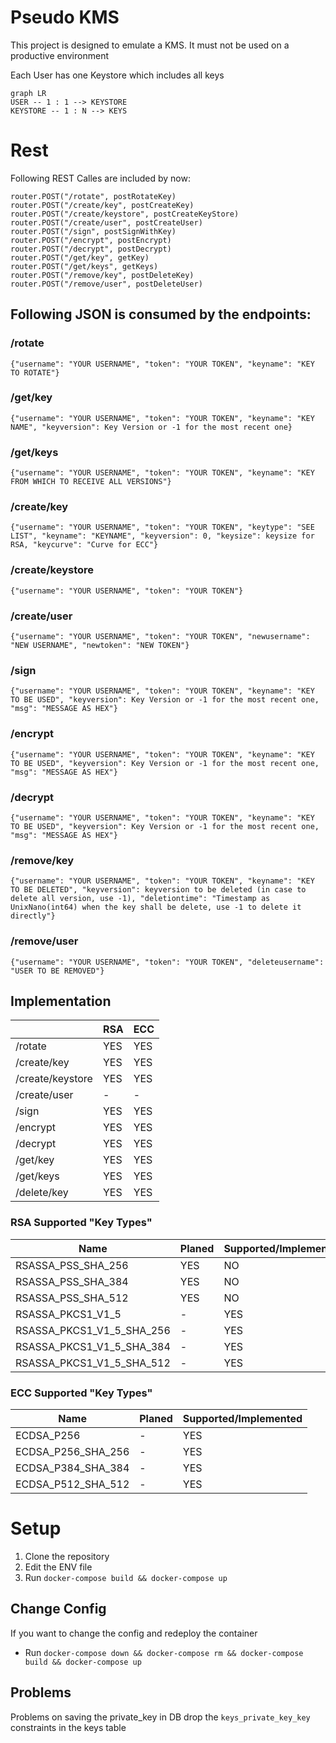 # Pseudo KMS

This project is designed to emulate a KMS.
It must not be used on a productive environment

Each User has one Keystore which includes all keys

```mermaid
graph LR
USER -- 1 : 1 --> KEYSTORE
KEYSTORE -- 1 : N --> KEYS
```

# Rest

Following REST Calles are included by now:

	router.POST("/rotate", postRotateKey)
	router.POST("/create/key", postCreateKey)
	router.POST("/create/keystore", postCreateKeyStore)
	router.POST("/create/user", postCreateUser)
	router.POST("/sign", postSignWithKey)
	router.POST("/encrypt", postEncrypt)
	router.POST("/decrypt", postDecrypt)
	router.POST("/get/key", getKey)
	router.POST("/get/keys", getKeys)
	router.POST("/remove/key", postDeleteKey)
	router.POST("/remove/user", postDeleteUser)


## Following JSON is consumed by the endpoints:

### /rotate

    {"username": "YOUR USERNAME", "token": "YOUR TOKEN", "keyname": "KEY TO ROTATE"}

### /get/key

    {"username": "YOUR USERNAME", "token": "YOUR TOKEN", "keyname": "KEY NAME", "keyversion": Key Version or -1 for the most recent one}

### /get/keys

    {"username": "YOUR USERNAME", "token": "YOUR TOKEN", "keyname": "KEY FROM WHICH TO RECEIVE ALL VERSIONS"}

### /create/key

    {"username": "YOUR USERNAME", "token": "YOUR TOKEN", "keytype": "SEE LIST", "keyname": "KEYNAME", "keyversion": 0, "keysize": keysize for RSA, "keycurve": "Curve for ECC"}

### /create/keystore

    {"username": "YOUR USERNAME", "token": "YOUR TOKEN"}

### /create/user

    {"username": "YOUR USERNAME", "token": "YOUR TOKEN", "newusername": "NEW USERNAME", "newtoken": "NEW TOKEN"}

### /sign

    {"username": "YOUR USERNAME", "token": "YOUR TOKEN", "keyname": "KEY TO BE USED", "keyversion": Key Version or -1 for the most recent one, "msg": "MESSAGE AS HEX"}

### /encrypt

    {"username": "YOUR USERNAME", "token": "YOUR TOKEN", "keyname": "KEY TO BE USED", "keyversion": Key Version or -1 for the most recent one, "msg": "MESSAGE AS HEX"}

### /decrypt

    {"username": "YOUR USERNAME", "token": "YOUR TOKEN", "keyname": "KEY TO BE USED", "keyversion": Key Version or -1 for the most recent one, "msg": "MESSAGE AS HEX"}

### /remove/key

    {"username": "YOUR USERNAME", "token": "YOUR TOKEN", "keyname": "KEY TO BE DELETED", "keyversion": keyversion to be deleted (in case to delete all version, use -1), "deletiontime": "Timestamp as UnixNano(int64) when the key shall be delete, use -1 to delete it directly"}

### /remove/user

    {"username": "YOUR USERNAME", "token": "YOUR TOKEN", "deleteusername": "USER TO BE REMOVED"}


## Implementation

|                  | RSA | ECC |
|------------------|-----|-----|
| /rotate          | YES | YES |
| /create/key      | YES | YES |
| /create/keystore | YES | YES |
| /create/user     | -   | -   |
| /sign            | YES | YES |
| /encrypt         | YES | YES |
| /decrypt         | YES | YES |
| /get/key         | YES | YES |
| /get/keys        | YES | YES |
| /delete/key      | YES | YES |


### RSA Supported "Key Types"

| Name                      | Planed | Supported/Implemented |
|---------------------------|--------|-----------------------|
| RSASSA_PSS_SHA_256        | YES    | NO                    |
| RSASSA_PSS_SHA_384        | YES    | NO                    |
| RSASSA_PSS_SHA_512        | YES    | NO                    |
| RSASSA_PKCS1_V1_5         | -      | YES                   |
| RSASSA_PKCS1_V1_5_SHA_256 | -      | YES                   |
| RSASSA_PKCS1_V1_5_SHA_384 | -      | YES                   |
| RSASSA_PKCS1_V1_5_SHA_512 | -      | YES                   |

### ECC Supported "Key Types"

| Name               | Planed | Supported/Implemented |
|--------------------|--------|-----------------------|
| ECDSA_P256         | -      | YES                   |
| ECDSA_P256_SHA_256 | -      | YES                   |
| ECDSA_P384_SHA_384 | -      | YES                   |
| ECDSA_P512_SHA_512 | -      | YES                   |

# Setup

1. Clone the repository
2. Edit the ENV file
3. Run `docker-compose build && docker-compose up`

## Change Config

If you want to change the config and redeploy the container
* Run `docker-compose down && docker-compose rm && docker-compose build && docker-compose up`

## Problems

Problems on saving the private_key in DB drop the `keys_private_key_key` constraints in the keys table